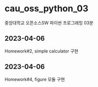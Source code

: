 # cau_oss_python_03
중앙대학교 오픈소스SW 파이썬 프로그래밍 03분

## 2023-04-06
Homework#2, simple calculator 구현

## 2023-04-06
Homework#4, figure 모듈 구현